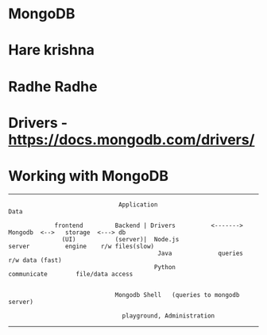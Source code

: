 # MongoDB
# Hare krishna
# Radhe Radhe

# Drivers - https://docs.mongodb.com/drivers/

# Working with MongoDB

----------------------------------------------------------------------------------------------------------------------
                                   
                                   Application                                                       Data
  
                 frontend         Backend | Drivers          <------->       Mongodb  <-->   storage  <---> db
                   (UI)           (server)|  Node.js                         server          engine    r/w files(slow)
                                              Java             queries                                 r/w data (fast)
                                             Python                          communicate        file/data access
                                
 
                                  Mongodb Shell   (queries to mongodb server)
                                
                                    playground, Administration
                             

-----------------------------------------------------------------------------------------------------------------------
